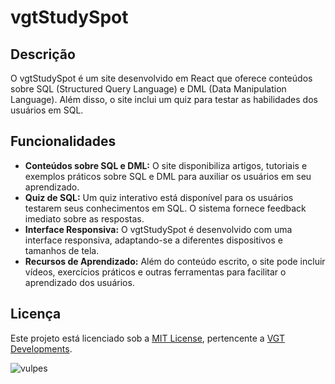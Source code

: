 # vgtStudySpot

## Descrição

O vgtStudySpot é um site desenvolvido em React que oferece conteúdos sobre SQL (Structured Query Language) e DML (Data Manipulation Language). Além disso, o site inclui um quiz para testar as habilidades dos usuários em SQL.

## Funcionalidades

- **Conteúdos sobre SQL e DML:** O site disponibiliza artigos, tutoriais e exemplos práticos sobre SQL e DML para auxiliar os usuários em seu aprendizado.
- **Quiz de SQL:** Um quiz interativo está disponível para os usuários testarem seus conhecimentos em SQL. O sistema fornece feedback imediato sobre as respostas.
- **Interface Responsiva:** O vgtStudySpot é desenvolvido com uma interface responsiva, adaptando-se a diferentes dispositivos e tamanhos de tela.
- **Recursos de Aprendizado:** Além do conteúdo escrito, o site pode incluir vídeos, exercícios práticos e outras ferramentas para facilitar o aprendizado dos usuários.

## Licença

Este projeto está licenciado sob a [MIT License](vgt-study-spot/MIT_License.txt), pertencente a [VGT Developments](https://vgt-developments.vercel.app/).

![vulpes](https://static.wikia.nocookie.net/fallout/images/4/4e/VulpesIncultaIncognito.png/revision/latest?cb=20111219170114)



